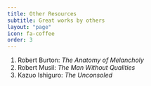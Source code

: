 ```yaml
---
title: Other Resources
subtitle: Great works by others
layout: "page"
icon: fa-coffee
order: 3
---
```


1. Robert Burton: *The Anatomy of Melancholy*
2. Robert Musil: *The Man Without Qualities*
3. Kazuo Ishiguro: *The Unconsoled*
